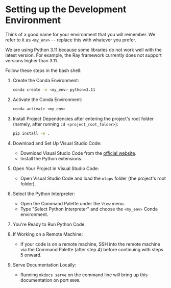 
# Setting up the Development Environment

Think of a good name for your environment that you will remember. We refer to it as `<my_env>` -- replace this with whatever you prefer.

We are using Python 3.11 because some libraries do not work well with the latest version. For example, the Ray framework currently does not support versions higher than 3.11.

Follow these steps in the bash shell:

1. Create the Conda Environment:

     ```bash
     conda create -n <my_env> python=3.11
     ```

2. Activate the Conda Environment:

     ```bash
     conda activate <my_env>
     ```

3. Install Project Dependencies after entering the project's root folder (namely, after running `cd <project_root_folder>`):

     ```bash
     pip install -e .
     ```

4. Download and Set Up Visual Studio Code:
     - Download Visual Studio Code from the [official website](https://code.visualstudio.com/download).
     - Install the Python extensions.

5. Open Your Project in Visual Studio Code:
     - Open Visual Studio Code and load the `mlops` folder (the project's root folder).

6. Select the Python Interpreter:
     - Open the Command Palette under the `View` menu.
     - Type "Select Python Interpreter" and choose the `<my_env>` Conda environment.

7. You're Ready to Run Python Code.

8. If Working on a Remote Machine:
     - If your code is on a remote machine, SSH into the remote machine via the Command Palette (after step 4) before continuing with steps 5 onward.

9. Serve Documentation Locally:
     - Running `mkdocs serve` on the command line will bring up this documentation on port `8000`.
